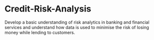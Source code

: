 # Credit-Risk-Analysis

Develop a basic understanding of risk analytics in banking and financial services and understand how data is used to minimise the risk of losing money while lending to customers.
